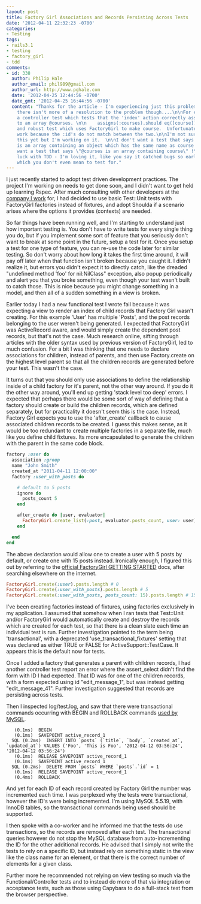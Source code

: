 ```yaml
---
layout: post
title: Factory Girl Associations and Records Persisting Across Tests
date: '2012-04-11 22:32:23 -0700'
categories:
- Testing
tags:
- rails3.1
- testing
- factory_girl
- tdd
comments:
- id: 338
  author: Philip Hale
  author_email: phil989@gmail.com
  author_url: http://www.pghale.com
  date: '2012-04-25 12:44:56 -0700'
  date_gmt: '2012-04-25 16:44:56 -0700'
  content: "Thanks for the article - I'm experiencing just this problem.  It's a shame
    there isn't more of a resolution to the problem though....\n\nFor example. I have
    a controller test which tests that the 'index' action correctly assigns Course.all
    to an array @courses. \n\n    assigns(:courses).should eq([course])\n\nA simple
    and robust test which uses FactoryGirl to make course.  Unfortunately, it doesn't
    work because the :id's do not match between the two.\n\nI'm not sure how to fix
    this yet but I'm working on it.  \n\nI don't want a test that says \"@courses
    is an array containing an object which has the same name as course ...\"\n\nI
    want a test that says \"@courses is an array containing course\" !\n\nBest of
    luck with TDD - I'm loving it, like you say it catched bugs so early, some of
    which you don't even mean to test for."
---
```

I just recently started to adopt test driven development practices. The project I'm working on needs to get done soon, and I didn't want to get held up learning Rspec. After much consulting with other developers at the <a href="http://www.kabam.com/" target="_blank">company I work</a> for, I had decided to use basic Test::Unit tests with FactoryGirl factories instead of fixtures, and adopt Shoulda if a scenario arises where the options it provides (contexts) are needed.

So far things have been running well, and I'm starting to understand just how important testing is. You don't have to write tests for every single thing you do, but if you implement some sort of feature that you seriously don't want to break at some point in the future, setup a test for it. Once you setup a test for one type of feature, you can re-use the code later for similar testing. So don't worry about how long it takes the first time around, it will pay off later when that function isn't broken because you caught it. I didn't realize it, but errors you didn't expect it to directly catch, like the dreaded "undefined method 'foo' for nil:NilClass" exception, also popup periodically and alert you that you broke something, even though your test wasn't built to catch those. This is nice because you might change something in a model, and then all of a sudden something in a view is broken.

Earlier today I had a new functional test I wrote fail because it was expecting a view to render an index of child records that Factory Girl wasn't creating. For this example 'User' has multiple 'Posts', and the post records belonging to the user weren't being generated. I expected that FactoryGirl was ActiveRecord aware, and would simply create the dependent post records, but that's not the case. Much research online, sifting through articles with the older syntax used by previous version of FactoryGirl, led to much confusion. For a bit I was thinking that one needs to declare associations for children, instead of parents, and then use Factory.create on the highest level parent so that all the children records are generated before your test. This wasn't the case.

It turns out that you should only use associations to define the relationship inside of a child factory for it's parent, not the other way around. If you do it the other way around, you'll end up getting 'stack level too deep' errors. I expected that perhaps there would be some sort of way of defining that a factory should create or build the children records, which are defined separately, but for practicality it doesn't seem this is the case. Instead, Factory Girl expects you to use the 'after_create' callback to cause associated children records to be created. I guess this makes sense, as it would be too redundant to create multiple factories in a separate file, much like you define child fixtures. Its more encapsulated to generate the children with the parent in the same code block.

``` ruby
factory :user do
  association :group
  name "John Smith"
  created_at "2011-04-11 12:00:00"
  factory :user_with_posts do

    # default to 5 posts
    ignore do
      posts_count 5
    end

    after_create do |user, evaluator|
      FactoryGirl.create_list(:post, evaluator.posts_count, user: user)
    end

  end
end

```

The above declaration would allow one to create a user with 5 posts by default, or create one with 15 posts instead. Ironically enough, I figured this out by referring to the <a href="https://github.com/thoughtbot/factory_girl/blob/master/GETTING_STARTED.md" target="_blank">official FactoryGirl GETTING STARTED</a> docs, after searching elsewhere on the internet.

``` ruby
FactoryGirl.create(:user).posts.length # 0
FactoryGirl.create(:user_with_posts).posts.length # 5
FactoryGirl.create(:user_with_posts, posts_count: 15).posts.length # 15
```

I've been creating factories instead of fixtures, using factories exclusively in my application. I assumed that somehow when I ran tests that Test::Unit and/or FactoryGirl would automatically create and destroy the records which are created for each test, so that there is a clean slate each time an individual test is run. Further investigation pointed to the term being 'transactional', with a deprecated 'use_transactional_fixtures' setting that was declared as either TRUE or FALSE for ActiveSupport::TestCase. It appears this is the default now for tests.

Once I added a factory that generates a parent with children records, I had another controller test report an error where the assert_select didn't find the form with ID I had expected. That ID was for one of the children records, with a form expected using id "edit_message_1", but was instead getting "edit_message_41". Further investigation suggested that records are persisting across tests.

Then I inspected log/test.log, and saw that there were transactional commands occurring with BEGIN and ROLLBACK commands <a href="http://dev.mysql.com/doc//refman/5.0/en/commit.html" target="_blank">used by MySQL</a>.

``` shell
   (0.1ms)  BEGIN
   (0.1ms)  SAVEPOINT active_record_1
  SQL (0.2ms)  INSERT INTO `posts` (`title`, `body`, `created_at`, `updated_at`) VALUES ('Foo', 'This is Foo', '2012-04-12 03:56:24', '2012-04-12 03:56:24')
   (0.1ms)  RELEASE SAVEPOINT active_record_1
   (0.1ms)  SAVEPOINT active_record_1
  SQL (0.2ms)  DELETE FROM `posts` WHERE `posts`.`id` = 1
   (0.1ms)  RELEASE SAVEPOINT active_record_1
   (0.4ms)  ROLLBACK
```

And yet for each ID of each record created by Factory Girl the number was incremented each time. I was perplexed why the tests were transactional, however the ID's were being incremented. I'm using MySQL 5.5.19, with InnoDB tables, so the transactional commands being used should be supported.

I then spoke with a co-worker and he informed me that the tests do use transactions, so the records are removed after each test. The transactional queries however do not stop the MySQL database from auto-incrementing the ID for the other additional records. He advised that I simply not write the tests to rely on a specific ID, but instead rely on something static in the view like the class name for an element, or that there is the correct number of elements for a given class.

Further more he recommended not relying on view testing so much via the Functional/Controller tests and to instead do more of that via integration or acceptance tests, such as those using Capybara to do a full-stack test from the browser perspective.

